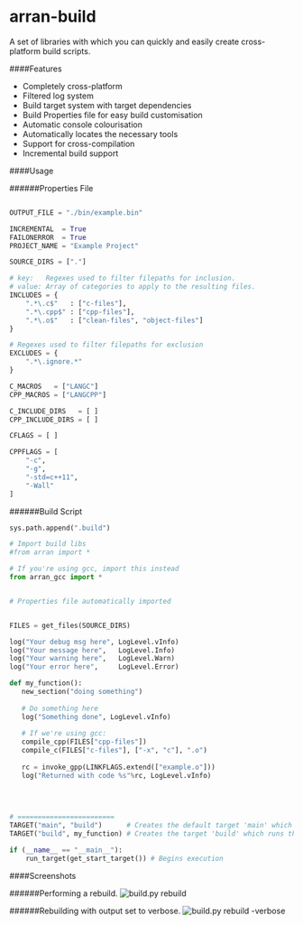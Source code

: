 arran-build
===========

A set of libraries with which you can quickly and easily create cross-platform build scripts.

####Features
 - Completely cross-platform
 - Filtered log system
 - Build target system with target dependencies
 - Build Properties file for easy build customisation
 - Automatic console colourisation
 - Automatically locates the necessary tools
 - Support for cross-compilation
 - Incremental build support

####Usage

######Properties File
```python

OUTPUT_FILE = "./bin/example.bin"

INCREMENTAL  = True
FAILONERROR  = True
PROJECT_NAME = "Example Project"

SOURCE_DIRS = ["."]

# key:   Regexes used to filter filepaths for inclusion.
# value: Array of categories to apply to the resulting files.
INCLUDES = {
    ".*\.c$"   : ["c-files"],
    ".*\.cpp$" : ["cpp-files"],
    ".*\.o$"   : ["clean-files", "object-files"]
}

# Regexes used to filter filepaths for exclusion
EXCLUDES = {
    ".*\.ignore.*"
}

C_MACROS   = ["LANGC"]
CPP_MACROS = ["LANGCPP"]

C_INCLUDE_DIRS   = [ ]
CPP_INCLUDE_DIRS = [ ]

CFLAGS = [ ]

CPPFLAGS = [
    "-c",
    "-g",
    "-std=c++11",
    "-Wall"
]

```

######Build Script

```python
sys.path.append(".build")

# Import build libs
#from arran import *

# If you're using gcc, import this instead
from arran_gcc import *


# Properties file automatically imported
```

```python

FILES = get_files(SOURCE_DIRS)

```

```python
log("Your debug msg here", LogLevel.vInfo)
log("Your message here",   LogLevel.Info)
log("Your warning here",   LogLevel.Warn)
log("Your error here",     LogLevel.Error)
```

```python
def my_function():
   new_section("doing something")
   
   # Do something here
   log("Something done", LogLevel.vInfo)
   
   # If we're using gcc:
   compile_cpp(FILES["cpp-files"])
   compile_c(FILES["c-files"], ["-x", "c"], ".o")
   
   rc = invoke_gpp(LINKFLAGS.extend(["example.o"]))
   log("Returned with code %s"%rc, LogLevel.vInfo)
   
   
   
```

```python
# ========================
TARGET("main", "build")      # Creates the default target 'main' which runs the target 'build'
TARGET("build", my_function) # Creates the target 'build' which runs the function my_function
```

```python
if (__name__ == "__main__"):
    run_target(get_start_target()) # Begins execution
```

####Screenshots

######Performing a rebuild.
![build.py rebuild](http://i.imgur.com/WXkS6Bc.png)

######Rebuilding with output set to verbose.
![build.py rebuild -verbose](http://i.imgur.com/65csCH1.png)

